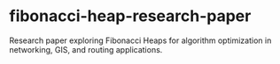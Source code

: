 # fibonacci-heap-research-paper
Research paper exploring Fibonacci Heaps for algorithm optimization in networking, GIS, and routing applications.
